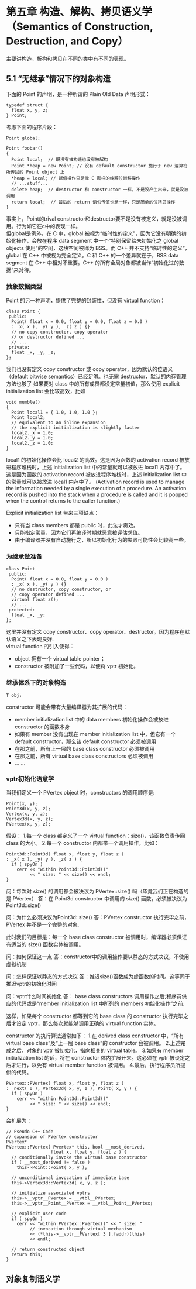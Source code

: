 # 第五章 构造、解构、拷贝语义学（Semantics of Construction, Destruction, and Copy）
主要讲构造，析构和拷贝在不同的类中有不同的表现。

## 5.1 “无继承”情况下的对象构造
下面的 Point 的声明，是一种所谓的 Plain Old Data 声明形式：
```
typedef struct {
  float x, y, z;
} Point;
```
考虑下面的程序片段：
```
Point global;

Point foobar()
{
  Point local;  // 既没有被构造也没有被解构
  Point *heap = new Point; // 没有 default constructor 施行于 new 运算符所传回的 Point object 上
  *heap = local; // 赋值操作只是像 C 那样的纯粹位搬移操作
  // ...stuff...
  delete heap;  // destructor 和 constructor 一样，不是没产生出来，就是没被调用
  return local;  // 最后的 return 语句传值也是一样，只是简单的位拷贝操作
}
```
事实上，Point的trival constructor和destructor要不是没有被定义，就是没被调用。行为如它在c中的表现一样。  
但global是例外，在 C 中，global 被视为“临时性的定义”，因为它没有明确的初始化操作，会放在程序 data segment 中一个“特别保留给未初始化之 global objects 使用”的空间，这块空间被称为 BSS。而 C++ 并不支持“临时性的定义”，global 在 C++ 中被视为完全定义。C 和 C++ 的一个差异就在于，BSS data segment 在 C++ 中相对不重要。C++ 的所有全局对象都被当作“初始化过的数据”来对待。

### 抽象数据类型
Point 的另一种声明，提供了完整的封装性，但没有 virtual function：
```
class Point {
 public:
  Point( float x = 0.0, float y = 0.0, float z = 0.0 )
  : _x( x ), _y( y ), _z( z ) {}
  // no copy constructor, copy operator
  // or destructor defined ...
  // ...
 private:
  float _x, _y, _z;
};
```
我们也没有定义 copy constructor 或 copy operator，因为默认的位语义（default bitwise semantics）已经足够。也无需 destructor，默认的内存管理方法也够了
如果要对 class 中的所有成员都设定常量初值，那么使用 explicit initialization list 会比较高效，比如
```
void mumble()
{
  Point local1 = { 1.0, 1.0, 1.0 };
  Point local2;
  // equivalent to an inline expansion
  // the explicit initialization is slightly faster
  local2._x = 1.0;
  local2._y = 1.0;
  local2._z = 1.0;
}
```
local1 的初始化操作会比 local2 的高效。这是因为函数的 activation record 被放进程序堆栈时，上述 initialization list 中的常量就可以被放进 local1 内存中了。
这是因为函数的 activation record 被放进程序堆栈时，上述 initialization list 中的常量就可以被放进 local1 内存中了。
(Activation record is used to manage the information needed by a single execution of a procedure. An activation record is pushed into the stack when a procedure is called and it is popped when the control returns to the caller function.)

Explicit initialization list 带来三项缺点：
* 只有当 class members 都是 public 时，此法才奏效。
* 只能指定常量，因为它们再编译时期就恶意被评估求值。
* 由于编译器并没有自动施行之，所以初始化行为的失败可能性会比较高一些。

### 为继承做准备
```
class Point
 public:
  Point( float x = 0.0, float y = 0.0 )
  : _x( x ), _y( y ) {}
  // no destructor, copy constructor, or
  // copy operator defined ...
  virtual float z();
  // ...
 protected:
  float _x, _y;
};
```
这里并没有定义 copy constructor、copy operator、destructor。因为程序在默认语义之下表现良好.    
virtual function 的引入使得：
* object 拥有一个 virtual table pointer；
* constructor 被附加了一些代码，以便将 vptr 初始化。

### 继承体系下的对象构造
```
T obj;
```
constructor 可能会带有大量编译器为其扩展的代码：
* member initialization list 中的 data members 初始化操作会被放进 constructor 的函数本身
* 如果有 member 没有出现在 member initialization list 中，但它有一个 default constructor，那么该 default constructor 必须被调用
* 在那之前，所有上一层的 base class constructor 必须被调用
* 在那之前，所有 virtual base class constructors 必须被调用
* ... ...


### vptr初始化语意学
当我们定义一个 PVertex object 时，constructors 的调用顺序是:
```
Point(x, y);
Point3d(x, y, z);
Vertex(x, y, z);
Vertex3d(x, y, z);
PVertex(x, y, z);
```
假设：
1.每一个 class 都定义了一个 virtual function：size()，该函数负责传回 class 的大小。
2.每一个 constructor 内都带一个调用操作，比如：
```
Point3d::Point3d( float x, float y, float z )
: _x( x ), _y( y ), _z( z ) {
  if ( spyOn )
    cerr << "within Point3d::Point3d()"
         << " size: " << size() << endl;
}
```
问：每次对 size() 的调用都会被决议为 PVertex::size() 吗（毕竟我们正在构造的是 PVertex）
答：在 Point3d constructor 中调用的 size() 函数，必须被决议为 Point3d::size()

问：为什么必须决议为Point3d::size()
答：PVertex constructor 执行完毕之前，PVertex 并不是一个完整的对象.

此时我们的目标是：每一个 base class constructor 被调用时，编译器必须保证有适当的 size() 函数实体被调用。

问：如何保证这一点
答：constructor中的调用操作要以静态的方式决议，不使用虚拟机制

问：怎样保证以静态的方式决议
答：推迟size()函数成为虚函数的时间。这等同于推迟vptr的初始化时间

问：vptr什么时间初始化
答： base class constructors 调用操作之后;程序员供应的代码或是“member initialization list 中所列的 members 初始化操作”之前.

  这样，如果每个 constructor 都等到它的 base class 的 constructor 执行完毕之后才设定 vptr，那么每次就能够调用正确的 virtual function 实体。
  
  constructor 的执行算法通常如下：
1.在 derived class constructor 中，“所有 virtual base class”及“上一层 base class”的 constructor 会被调用。
2.上述完成之后，对象的 vptr 被初始化，指向相关的 virtual table。
3.如果有 member initialization list 的话，将在 constructor 体内扩展开来。这必须在 vptr 被设定之后才进行，以免有 virtual member function 被调用。
4.最后，执行程序员所提供的代码。

```
PVertex::PVertex( float x, float y, float z )
: _next( 0 ), Vertex3d( x, y, z ), Point( x, y ) {
  if ( spyOn )
    cerr << "within Point3d::Point3d()"
         << " size: " << size() << endl;
}
```
会扩展为：
```
// Pseudo C++ Code
// expansion of PVertex constructor
PVertex*
PVertex::PVertex( Pvertex* this, bool __most_derived,
                 float x, float y, float z ) {
  // conditionally invoke the virtual base constructor
  if ( __most_derived != false )
    this->Point::Point( x, y );
  
  // unconditional invocation of immediate base
  this->Vertex3d::Vertex3d( x, y, z );
  
  // initialize associated vptrs
  this->__vptr__PVertex = __vtbl__PVertex;
  this->__vptr__Point__PVertex = __vtbl__Point__PVertex;
  
  // explicit user code
  if ( spyOn )
    cerr << "within PVertex::PVertex()" << " size: "
         // invocation through virtual mechanism
         << (*this->__vptr__PVertex[ 3 ].faddr)(this)
         << endl;
  
  // return constructed object
  return this;
}
```

## 对象复制语义学
